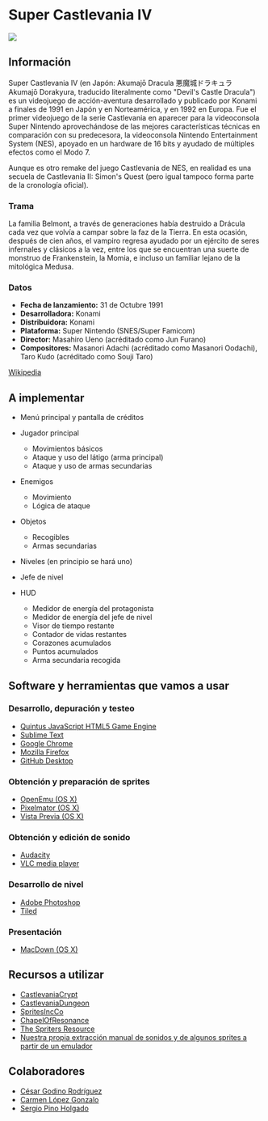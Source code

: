 # Super Castlevania IV

![](http://www.castlevaniacrypt.com/img/cv4/logos/cv4jap-02.png)

## Información

Super Castlevania IV (en Japón: Akumajō Dracula 悪魔城ドラキュラ Akumajō Dorakyura, traducido literalmente como "Devil's Castle Dracula") es un videojuego de acción-aventura desarrollado y publicado por Konami a finales de 1991 en Japón y en Norteamérica, y en 1992 en Europa. Fue el primer videojuego de la serie Castlevania en aparecer para la videoconsola Super Nintendo aprovechándose de las mejores características técnicas en comparación con su predecesora, la videoconsola Nintendo Entertainment System (NES), apoyado en un hardware de 16 bits y ayudado de múltiples efectos como el Modo 7.

Aunque es otro remake del juego Castlevania de NES, en realidad es una secuela de Castlevania II: Simon's Quest (pero igual tampoco forma parte de la cronología oficial).

### Trama
La familia Belmont, a través de generaciones había destruido a Drácula cada vez que volvía a campar sobre la faz de la Tierra. En esta ocasión, después de cien años, el vampiro regresa ayudado por un ejército de seres infernales y clásicos a la vez, entre los que se encuentran una suerte de monstruo de Frankenstein, la Momia, e incluso un familiar lejano de la mitológica Medusa.

### Datos
* **Fecha de lanzamiento:** 31 de Octubre 1991
* **Desarrolladora:** Konami
* **Distribuidora:** Konami
* **Plataforma:** Super Nintendo (SNES/Super Famicom)
* **Director:** Masahiro Ueno (acréditado como Jun Furano)
* **Compositores:** Masanori Adachi (acréditado como Masanori Oodachi), Taro Kudo (acréditado como Souji Taro)

[Wikipedia](https://es.wikipedia.org/wiki/Super_Castlevania_IV)

## A implementar
* Menú principal y pantalla de créditos

* Jugador principal
	* Movimientos básicos
	* Ataque y uso del látigo (arma principal)
	* Ataque y uso de armas secundarias

* Enemigos
	* Movimiento
	* Lógica de ataque

* Objetos
	* Recogibles
	* Armas secundarias

* Niveles (en principio se hará uno)

* Jefe de nivel

* HUD
	* Medidor de energía del protagonista
	* Medidor de energía del jefe de nivel
	* Visor de tiempo restante
	* Contador de vidas restantes
	* Corazones acumulados
	* Puntos acumulados
	* Arma secundaria recogida

## Software y herramientas que vamos a usar
### Desarrollo, depuración y testeo
* [Quintus JavaScript HTML5 Game Engine](http://www.html5quintus.com)
* [Sublime Text](https://www.sublimetext.com)
* [Google Chrome](https://www.google.com/chrome/)
* [Mozilla Firefox](https://www.mozilla.org/en-US/firefox/)
* [GitHub Desktop](https://desktop.github.com)

### Obtención y preparación de sprites
* [OpenEmu (OS X)](http://openemu.org)
* [Pixelmator (OS X)](http://www.pixelmator.com/mac/)
* [Vista Previa (OS X)](https://support.apple.com/es-es/guide/preview/prvwd4a90e45/mac)

### Obtención y edición de sonido
* [Audacity](https://www.audacityteam.org)
* [VLC media player](https://www.videolan.org/vlc/index.html)

### Desarrollo de nivel
* [Adobe Photoshop](https://www.adobe.com/es/products/photoshop.html)
* [Tiled](https://thorbjorn.itch.io/tiled)

### Presentación
* [MacDown (OS X)](https://macdown.uranusjr.com)

## Recursos a utilizar
* [CastlevaniaCrypt](http://www.castlevaniacrypt.com/cv4/maps)
* [CastlevaniaDungeon](https://castlevaniadungeon.net/games/scv4foreign.html)
* [SpritesIncCo](http://www.sprites-inc.co.uk/vania/OtherConsole/SCV4/)
* [ChapelOfResonance](http://www.chapelofresonance.com/media/scv4-rips.html)
* [The Spriters Resource](https://www.spriters-resource.com/snes/scstlevnia4/)
* [Nuestra propia extracción manual de sonidos y de algunos sprites a partir de un emulador]()

## Colaboradores
* [César Godino Rodríguez](https://github.com/cloudgrey)
* [Carmen López Gonzalo](https://github.com/calope03)
* [Sergio Pino Holgado](https://github.com/sepino)

